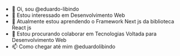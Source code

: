 - 👋 Oi, sou @eduardo-libindo
- 👀 Estou interessado em Desenvolvimento Web
- 🌱 Atualmente estou aprendendo o Framework Next js da biblioteca React js
- 💞️ Estou procurando colaborar em Tecnologias Voltada para Desenvolvimento Web
- 📫 Como chegar até mim @eduardolibindo
<!---
eduardo-libindo/eduardo-libindo is a ✨ special ✨ repository because its `README.md` (this file) appears on your GitHub profile.
You can click the Preview link to take a look at your changes.
--->
